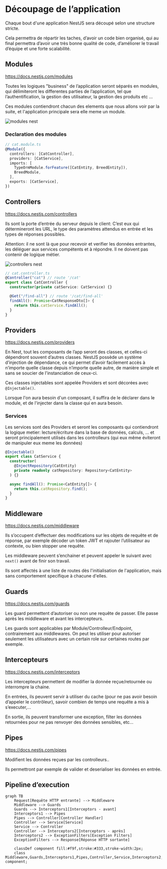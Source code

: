 # Découpage de l’application

Chaque bout d'une application NestJS sera découpé selon une structure stricte.

Cela permettra de répartir les taches, d’avoir un code bien organisé, qui au final permettra d’avoir une très bonne qualité de code, d’améliorer le travail d’équipe et une forte scalabilité.

## Modules

https://docs.nestjs.com/modules

Toutes les logiques "business" de l’application seront séparés en modules, qui délimiteront les differentes parties de l’application, tel que l’authentification, la gestion des utilisateur, la gestion des produits etc …

Ces modules contiendront chacun des elements que nous allons voir par la suite, et l'application principale sera elle meme un module.

![modules nest](https://docs.nestjs.com/assets/Modules_1.png)

### Declaration des modules

```ts
// cat.module.ts
@Module({
  controllers: [CatController],
  providers: [CatService],
  imports: [
    TypeOrmModule.forFeature([CatEntity, BreedEntity]),
    BreedModule,
  ],
  exports: [CatService],
})
```

## Controllers

https://docs.nestjs.com/controllers

Ils sont la porte d’entrée du serveur depuis le client: C’est eux qui détermineront les URL, le type des paramètres attendus en entrée et les types de réponses possibles.

Attention: il ne sont là que pour recevoir et verifier les données entrantes, les déléguer aux services compétents et à répondre. Il ne doivent pas contenir de logique métier.

![controllers nest](https://docs.nestjs.com/assets/Controllers_1.png)

```ts
// cat.controller.ts
@Controller("cat") // route '/cat'
export class CatController {
  constructor(private catService: CatService) {}

  @Get("/find-all") // route '/cat/find-all'
  findAll(): Promise<CatResponseDto[]> {
    return this.catService.findAll();
  }
}
```

## Providers

https://docs.nestjs.com/providers

En Nest, tout les composants de l’app seront des classes, et celles-ci dépendront souvent d’autres classes. NestJS possède un système d’injection de dépendance, ce qui permet d’avoir facilement accès à n’importe quelle classe depuis n’importe quelle autre, de manière simple et sans se soucier de l'instanciation de ceux-ci.

Ces classes injectables sont appelée Providers et sont décorées avec `@Injectable()`.

Lorsque l'on aura besoin d'un composant, il suffira de le déclarer dans le module, et de l'injecter dans la classe qui en aura besoin.

### Services

Les services sont des Providers et seront les composants qui contiendront la logique metier: lecture/écriture dans la base de données, calculs, … et seront principalement utilisés dans les controlleurs (qui eux même éviteront de manipuler eux meme les données)

```ts
@Injectable()
export class CatService {
  constructor(
    @InjectRepository(CatEntity)
    private readonly catRepository: Repository<CatEntity>
  ) {}

  async findAll(): Promise<CatEntity[]> {
    return this.catRepository.find();
  }
}
```

## Middleware

https://docs.nestjs.com/middleware

Ils s’occupent d’effectuer des modifications sur les objets de requête et de réponse, par exemple décoder un token JWT et rajouter l’utilisateur au contexte, ou bien stopper une requête.

Les middleware peuvent s’enchainer et peuvent appeler le suivant avec `next()` avant de finir son travail.

Ils sont affectés à une liste de routes dès l'initialisation de l'application, mais sans comportement specifique à chacune d'elles.

## Guards

https://docs.nestjs.com/guards

Les guard permettent d’autoriser ou non une requête de passer. Elle passe après les middleware et avant les intercepteurs.

Les guards sont applicables par Module/Controlleur/Endpoint, contrairement aux middlewares. On peut les utiliser pour autoriser seulement les utilisateurs avec un certain role sur certaines routes par exemple.

## Intercepteurs

https://docs.nestjs.com/interceptors

Les intercepteurs permettent de modifier la donnée reçue/retournée ou interrompre la chaine.

En entrées, ils peuvent servir à utiliser du cache (pour ne pas avoir besoin d’appeler le contrôleur), savoir combien de temps une requête a mis à s’executer,...

En sortie, ils peuvent transformer une exception, filter les données retournées pour ne pas renvoyer des données sensibles, etc…

## Pipes

https://docs.nestjs.com/pipes

Modifient les données reçues par les controlleurs..

Ils permettront par exemple de valider et deserialiser les données en entrée.

## Pipeline d’execution

```mermaid
graph TB
    Request[Requête HTTP entrante] --> Middleware
    Middleware --> Guards
    Guards --> Interceptors1[Interceptors - avant]
    Interceptors1 --> Pipes
    Pipes --> Controller[Controller Handler]
    Controller --> Service[Service]
    Service --> Controller
    Controller --> Interceptors2[Interceptors - après]
    Interceptors2 --> ExceptionFilters[Exception Filters]
    ExceptionFilters --> Response[Réponse HTTP sortante]

    classDef component fill:#f9f,stroke:#333,stroke-width:2px;
    class Middleware,Guards,Interceptors1,Pipes,Controller,Service,Interceptors2,ExceptionFilters component;
```
